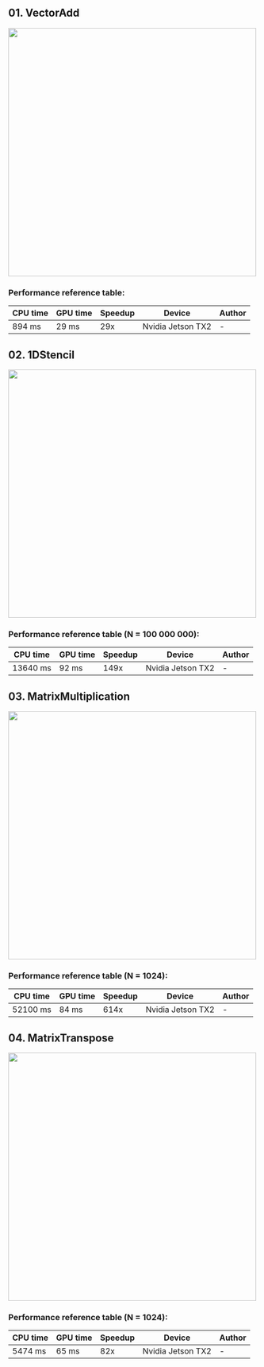 
## 01. VectorAdd

<img src="https://github.com/PARCO-LAB/Advanced-Computer-Architectures/blob/main/figures/l1_01.jpg" width="500" height=auto> 

### Performance reference table:
CPU time | GPU time | Speedup |Device             | Author
---------| -------- | ------- | ------------------| ------
894 ms   | 29 ms    | 29x     | Nvidia Jetson TX2 | -

## 02. 1DStencil

<img src="https://github.com/PARCO-LAB/Advanced-Computer-Architectures/blob/main/figures/l1_02.jpg" width="500" height=auto> 

### Performance reference table (N = 100 000 000):
CPU time   | GPU time | Speedup  | Device             | Author
-----------| -------- | -------- | ------------------ | ------
13640 ms   | 92 ms    | 149x     | Nvidia Jetson TX2  | -

## 03. MatrixMultiplication


<img src="https://github.com/PARCO-LAB/Advanced-Computer-Architectures/blob/main/figures/l1_03.jpg" width="500" height=auto> 

### Performance reference table (N = 1024):
CPU time   | GPU time | Speedup  | Device             | Author
-----------| -------- | -------- | ------------------ | ------
52100 ms   | 84 ms    | 614x     | Nvidia Jetson TX2  | -

## 04. MatrixTranspose

<img src="https://github.com/PARCO-LAB/Advanced-Computer-Architectures/blob/main/figures/l1_04.jpg" width="500" height=auto> 

### Performance reference table (N = 1024):
CPU time   | GPU time | Speedup  | Device             | Author
-----------| -------- | -------- | ------------------ | ------
5474 ms   | 65 ms     | 82x     | Nvidia Jetson TX2   | -
